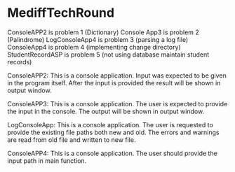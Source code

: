 # MediffTechRound
ConsoleAPP2 is problem 1 (Dictionary)
Console App3 is problem 2 (Palindrome)
LogConsoleApp4 is problem 3 (parsing a log file)
ConsoleApp4 is problem 4 (implementing change directory)
StudentRecordASP is problem 5 (not using database maintain student records)

ConsoleAPP2:
This is a console application.
Input was expected to be given in the program itself.
After the input is provided the result will be shown in output window.

ConsoleAPP3:
This is a console application.
The user is expected to provide the input in the console.
The output will be shown in output window.

LogConsoleApp:
This is a console application.
The user is requested to provide the existing file paths both new and old.
The errors and warnings are read from old file and written to new file.

ConsoleAPP4:
This is a console application.
The user should provide the input path in main function.
